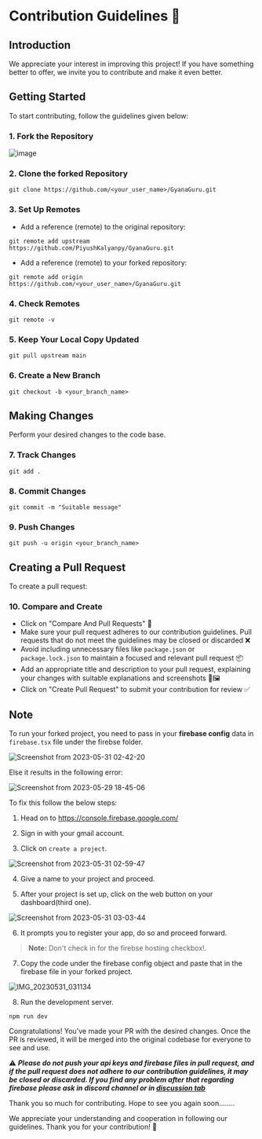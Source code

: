 # Contribution Guidelines 🌟

## Introduction

We appreciate your interest in improving this project! If you have something better to offer, we invite you to contribute and make it even better.

## Getting Started

To start contributing, follow the guidelines given below:

### 1. Fork the Repository

![image](https://github.com/PiyushKalyanpy/GyanaGuru/assets/79275157/fc349786-a757-43ea-8c04-00b1e4af5f1a)

### 2. Clone the forked Repository

```
git clone https://github.com/<your_user_name>/GyanaGuru.git
```

### 3. Set Up Remotes

- Add a reference (remote) to the original repository:

```
git remote add upstream https://github.com/PiyushKalyanpy/GyanaGuru.git
```

- Add a reference (remote) to your forked repository:

```
git remote add origin https://github.com/<your_user_name>/GyanaGuru.git
```

### 4. Check Remotes

```
git remote -v
```

### 5. Keep Your Local Copy Updated

```
git pull upstream main
```

### 6. Create a New Branch

```
git checkout -b <your_branch_name>
```

## Making Changes

Perform your desired changes to the code base.

### 7. Track Changes

```
git add .
```

### 8. Commit Changes

```
git commit -m "Suitable message"
```

### 9. Push Changes

```
git push -u origin <your_branch_name>
```

## Creating a Pull Request

To create a pull request:

### 10. Compare and Create

- Click on "Compare And Pull Requests" 🔄
- Make sure your pull request adheres to our contribution guidelines. Pull requests that do not meet the guidelines may be closed or discarded ❌
- Avoid including unnecessary files like `package.json` or `package.lock.json` to maintain a focused and relevant pull request 📦
- Add an appropriate title and description to your pull request, explaining your changes with suitable explanations and screenshots 📝🖼️
- Click on "Create Pull Request" to submit your contribution for review ✅

## Note

To run your forked project, you need to pass in your **firebase config** data in `firebase.tsx` file under the firebse folder.

![Screenshot from 2023-05-31 02-42-20](https://github.com/PiyushKalyanpy/GyanaGuru/assets/119070798/417dbf83-b823-4f01-bf1f-45eaa622f1e1)

Else it results in the following error:

![Screenshot from 2023-05-29 18-45-06](https://github.com/PiyushKalyanpy/GyanaGuru/assets/119070798/d94e0911-4844-4854-9170-1fa37856b595)

To fix this follow the below steps:

1. Head on to https://console.firebase.google.com/

2. Sign in with your gmail account.

3. Click on `create a project`.

![Screenshot from 2023-05-31 02-59-47](https://github.com/PiyushKalyanpy/GyanaGuru/assets/119070798/4873067a-91cd-4b2c-9759-4c0fb14cbec8)

4. Give a name to your project and proceed.

5. After your project is set up, click on the web button on your dashboard(third one).

![Screenshot from 2023-05-31 03-03-44](https://github.com/PiyushKalyanpy/GyanaGuru/assets/119070798/44439867-cc60-40d7-874d-835dc80f973f)

6. It prompts you to register your app, do so and proceed forward.

> **Note:** Don't check in for the firebse hosting checkbox!.

7. Copy the code under the firebase config object and paste that in the firebase file in your forked project.

![IMG_20230531_031134](https://github.com/PiyushKalyanpy/GyanaGuru/assets/119070798/c0190b10-8f46-4326-bdc9-4846e050be08)

8. Run the development server.

```
npm run dev
```

Congratulations! You've made your PR with the desired changes. Once the PR is reviewed, it will be merged into the original codebase for everyone to see and use.

⚠️ **_Please do not push your api keys and firebase files in pull request, and if the pull request does not adhere to our contribution guidelines, it may be closed or discarded.
If you find any problem after that regarding firebase please ask in discord channel or in [discussion tab](https://github.com/PiyushKalyanpy/GyanaGuru/discussions/54)_**

Thank you so much for contributing. Hope to see you again soon........

We appreciate your understanding and cooperation in following our guidelines. Thank you for your contribution! 🙌
